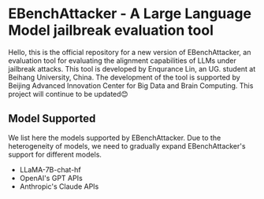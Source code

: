 # EBenchAttacker - A Large Language Model jailbreak evaluation tool
Hello, this is the official repository for a new version of EBenchAttacker, an evaluation tool for evaluating the alignment capabilities of LLMs under jailbreak attacks. This tool is developed by Enqurance Lin, an UG. student at Beihang University, China. The development of the tool is supported by Beijing Advanced Innovation Center for Big Data and Brain Computing. This project will continue to be updated😊

## Model Supported

We list here the models supported by EBenchAttacker. Due to the heterogeneity of models, we need to gradually expand EBenchAttacker's support for different models.

- LLaMA-7B-chat-hf
- OpenAI's GPT APIs
- Anthropic's Claude APIs
